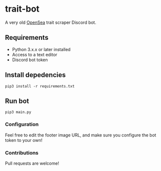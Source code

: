 # trait-bot

A very old [OpenSea](https://opensea.io/) trait scraper Discord bot. <br>


## Requirements 
- Python 3.x.x or later installed
- Access to a text editor
- Discord bot token <br>

## Install depedencies
`pip3 install -r requirements.txt` <br>
  
## Run bot
`pip3 main.py`  <br>

### Configuration
Feel free to edit the footer image URL, and make sure you configure the bot token to your own!  <br>


### Contributions
Pull requests are welcome!  <br>
